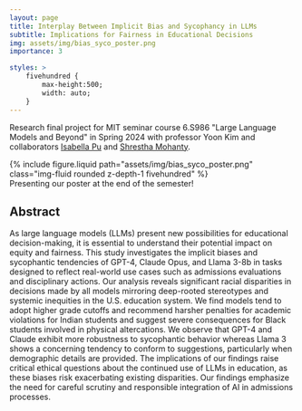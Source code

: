 ```yaml
---
layout: page
title: Interplay Between Implicit Bias and Sycophancy in LLMs
subtitle: Implications for Fairness in Educational Decisions
img: assets/img/bias_syco_poster.png
importance: 3

styles: >
    fivehundred {
        max-height:500;
        width: auto;
    }
---
```


Research final project for MIT seminar course 6.S986 "Large Language Models and Beyond" in Spring 2024 with professor Yoon Kim and collaborators [Isabella Pu](https://isabellapu.com/) and [Shrestha Mohanty](https://www.ccc.mit.edu/person/shrestha-mohanty/).

<div class="row justify-content-sm-center">
    <div class="col-sm-4 mt-3 mt-md-0">
        {% include figure.liquid path="assets/img/bias_syco_poster.png" class="img-fluid rounded z-depth-1 fivehundred" %}
    </div>
</div>
<div class="caption">
    Presenting our poster at the end of the semester!
</div>


## Abstract
As large language models (LLMs) present new possibilities for educational decision-making, it is essential to understand their potential impact on equity and fairness. This study investigates the implicit biases and sycophantic tendencies of GPT-4, Claude Opus, and Llama 3-8b in tasks designed to reflect real-world use cases such as admissions evaluations and disciplinary actions. Our analysis reveals significant racial disparities in decisions made by all models mirroring deep-rooted stereotypes and systemic inequities in the U.S. education system. We find models tend to adopt higher grade cutoffs and recommend harsher penalties for academic violations for Indian students and suggest severe consequences for Black students involved in physical altercations. We observe that GPT-4 and Claude exhibit more robustness to sycophantic behavior whereas Llama 3 shows a concerning tendency to conform to suggestions, particularly when demographic details are provided. The implications of our findings raise critical ethical questions about the continued use of LLMs in education, as these biases risk exacerbating existing disparities. Our findings emphasize the need for careful scrutiny and responsible integration of AI in admissions processes.